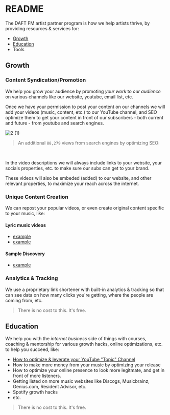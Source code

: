 # README

The DAFT FM artist partner program is how we help artists thrive, by providing resources & services for:
- [Growth](#growth)
- [Education](#education)
- Tools


## Growth

### Content Syndication/Promotion
We help you grow your audience by promoting _your work_ to _our audience_ on various channels like our website, youtube, email list, etc.

Once we have your permission to post your content on our channels we will add your videos (music, content, etc.) to our YouTube channel, and SEO optimize them to get your content in front of our subscribers - both current and future - from youtube and search engines.

![2 (1)](https://github.com/user-attachments/assets/6902ea8e-598e-4af6-910f-9d8bcb09ca59)
> An additional `88,279` views from search engines by optimizing SEO:
<br>

In the video descriptions we will always include links to your website, your socials properties, etc. to make sure our subs can get to your brand. 

These videos will also be embeded (added) to our website, and other relevant properties, to maximize your reach across the internet.


### Unique Content Creation
We can repost your popular videos, or even create original content specific to your music, like: 


#### Lyric music videos
- [example](https://www.youtube.com/watch?v=vDghI-UHCGM)
- [example](https://www.youtube.com/watch?v=1FMdnelUHJM)


#### Sample Discovery
- [example](https://www.canva.com/design/DAGUzM-nLXk/AdgUrwKVmqdIHhxO-ouGHA/watch?utm_content=DAGUzM-nLXk&utm_campaign=designshare&utm_medium=link&utm_source=editor&success=true)

### Analytics & Tracking
We use a proprietary link shortener with built-in analytics & tracking so that can see data on how many clicks you're getting, where the people are coming from, etc.

> There is no cost to this. It's free.


## Education
We help you with the *internet business* side of things with courses, coaching & mentorship for various growth hacks, online optimizations, etc. to help you succeed, like:

- [How to optimize & leverate your YouTube "Topic" Channel][youtube-topic-channel]
- How to make more money from your music by optimizing your release
- How to optimize your online presence to look more legitmate, and get in front of more listeners.
- Getting listed on more music websites like Discogs, Musicbrainz, Genius.com, Resident Advisor, etc.
- Spotify growth hacks
- etc.

> There is no cost to this. It's free.





<!-- links -->

[youtube-topic-channel]: /docs/youtube-topic-channel.md

